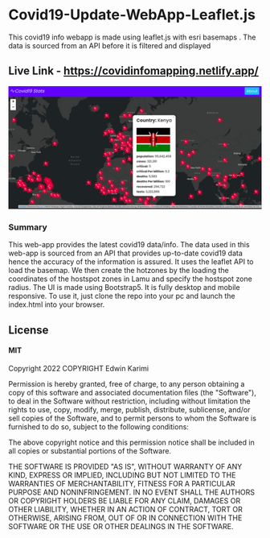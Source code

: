 # Covid19-Update-WebApp-Leaflet.js
This covid19 info webapp is made using leaflet.js with esri basemaps . The data is sourced from an API before it is filtered and displayed

## Live  Link - https://covidinfomapping.netlify.app/

![covid 19 map](covid.png)

### Summary

This web-app provides the latest covid19 data/info. The data used in this web-app is sourced from an API that provides up-to-date covid19 data hence the accuracy of the information is assured.
It uses the leaflet API to load the basemap. We then create the hotzones by the loading the coordinates of the hostspot zones in Lamu and specify the hostspot zone radius.
The UI is made using Bootstrap5. It is fully desktop and mobile responsive.
To use it, just clone the repo into your pc and launch the index.html into your browser.

## License

#### MIT
Copyright 2022 COPYRIGHT Edwin Karimi

Permission is hereby granted, free of charge, to any person obtaining a copy of this software and associated documentation files (the "Software"), to deal in the Software without restriction, including without limitation the rights to use, copy, modify, merge, publish, distribute, sublicense, and/or sell copies of the Software, and to permit persons to whom the Software is furnished to do so, subject to the following conditions:

The above copyright notice and this permission notice shall be included in all copies or substantial portions of the Software.

THE SOFTWARE IS PROVIDED "AS IS", WITHOUT WARRANTY OF ANY KIND, EXPRESS OR IMPLIED, INCLUDING BUT NOT LIMITED TO THE WARRANTIES OF MERCHANTABILITY, FITNESS FOR A PARTICULAR PURPOSE AND NONINFRINGEMENT. IN NO EVENT SHALL THE AUTHORS OR COPYRIGHT HOLDERS BE LIABLE FOR ANY CLAIM, DAMAGES OR OTHER LIABILITY, WHETHER IN AN ACTION OF CONTRACT, TORT OR OTHERWISE, ARISING FROM, OUT OF OR IN CONNECTION WITH THE SOFTWARE OR THE USE OR OTHER DEALINGS IN THE SOFTWARE.

